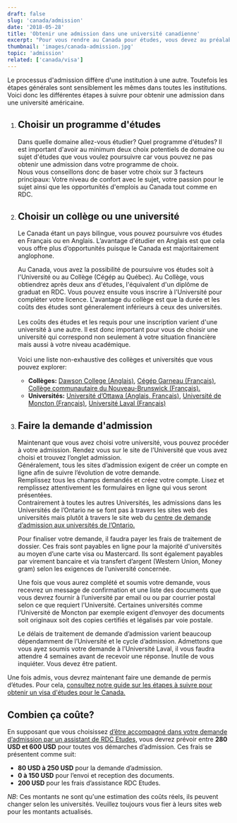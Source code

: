 ```yaml
---
draft: false
slug: 'canada/admission'
date: '2018-05-28'
title: 'Obtenir une admission dans une université canadienne'
excerpt: "Pour vous rendre au Canada pour études, vous devez au préalable obtenir une admission d'un établissement d'enseignement désigné au Canada. Ce guide vous explique les différentes étapes à suivre pour obtenir une admission dans n'importe quel établissement d'enseignement au Canada."
thumbnail: 'images/canada-admission.jpg'
topic: 'admission'
related: ['canada/visa']
---
```


Le processus d'admission diffère d'une institution à une autre. Toutefois les étapes générales sont sensiblement les mêmes dans toutes les institutions.\
Voici donc les différentes étapes à suivre pour obtenir une admission dans une université américaine.

1.  ## Choisir un programme d'études

    Dans quelle domaine allez-vous étudier? Quel programme d'études? Il est important d'avoir au minimum deux choix potentiels de domaine ou sujet d'études que vous voulez poursuivre car vous pouvez ne pas obtenir une admission dans votre programme de choix.\
    Nous vous conseillons donc de baser votre choix sur 3 facteurs principaux: Votre niveau de confort avec le sujet, votre passion pour le sujet ainsi que les opportunités d'emplois au Canada tout comme en RDC.

2.  ## Choisir un collège ou une université

    Le Canada étant un pays bilingue, vous pouvez poursuivre vos études en Français ou en Anglais.
    L’avantage d'étudier en Anglais est que cela vous offre plus d’opportunités puisque le Canada est majoritairement anglophone.

    Au Canada, vous avez la possibilité de poursuivre vos études soit à l'Université ou au Collège (Cégép au Québec).
    Au Collège, vous obtiendrez après deux ans d'études, l'équivalent d'un diplôme de graduat en RDC. Vous pouvez ensuite vous inscrire à l'Université pour compléter votre licence.
    L'avantage du collège est que la durée et les coûts des études sont géneralement inférieurs à ceux des universités.
    \
    \
    Les coûts des études et les requis pour une inscription varient d'une université à une autre. Il est donc important pour vous de choisir une université qui correspond non seulement à votre situation financière mais aussi à votre niveau académique.
    \
    \
    Voici une liste non-exhaustive des collèges et universités que vous pouvez explorer:

    - **Collèges:** <a href="https://www.dawsoncollege.qc.ca/admissions/admission-requirements/international-students/" target="_blank" rel="nofollow noopener">Dawson College (Anglais)</a>, <a href="https://www.cegepgarneau.ca/etudier-a-garneau/etudiants-internationaux" target="_blank" rel="nofollow noopener">Cégép Garneau (Français)</a>, <a href="https://ccnb.ca/international/futurs-etudiants-internationaux/se-renseigner-sur-ladmission.aspx" target="_blank" rel="nofollow noopener">Collège communautaire du Nouveau-Brunswick (Français).</a>
    - **Universités:** <a href="http://www.uottawa.ca/voici-uottawa/" target="_blank" rel="nofollow noopener">Université d’Ottawa (Anglais, Français)</a>, <a href="https://choisir.umoncton.ca/international" target="_blank" rel="nofollow noopener">Université de Moncton (Français)</a>, <a href="https://www.ulaval.ca/international/etudiants-internationaux.html" target="_blank" rel="nofollow noopener">Université Laval (Français)</a>

3.  ## Faire la demande d'admission

    Maintenant que vous avez choisi votre université, vous pouvez procéder à votre admission. Rendez vous sur le site de l’Université que vous avez choisi et trouvez l’onglet admission.\
    Généralement, tous les sites d’admission exigent de créer un compte en ligne afin de suivre l’évolution de votre demande.\
    Remplissez tous les champs demandés et créez votre compte. Lisez et remplissez attentivement les formulaires en ligne qui vous seront présentées.\
    Contrairement à toutes les autres Universités, les admissions dans les Universités de l’Ontario ne se font pas à travers les sites web des universités mais plutôt à travers le site web du <a href="https://www.ouac.on.ca/fr/" target="_blank" rel="nofollow noopener">centre de demande d’admission aux universités de l’Ontario.</a>

    Pour finaliser votre demande, il faudra payer les frais de traitement de dossier. Ces frais sont payables en ligne pour la majorité d'universités au moyen d’une carte visa ou Mastercard. Ils sont également payables par virement bancaire et via transfert d’argent (Western Union, Money gram) selon les exigences de l’université concernée.

    Une fois que vous aurez complété et soumis votre demande, vous recevrez un message de confirmation et une liste des documents que vous devrez fournir à l’université par email ou ou par courrier postal selon ce que requiert l'Université.
    Certaines universités comme l’Université de Moncton par exemple exigent d’envoyer des documents soit originaux soit des copies certifiés et légalisés par voie postale.

    Le délais de traitement de demande d’admission varient beaucoup dépendamment de l’Université et le cycle d’admission.
    Admettons que vous ayez soumis votre demande à l’Université Laval, il vous faudra attendre 4 semaines avant de recevoir une réponse. Inutile de vous inquiéter. Vous devez être patient.

Une fois admis, vous devrez maintenant faire une demande de permis d’études. Pour cela, [consultez notre guide sur les étapes à suivre pour obtenir un visa d'études pour le Canada.](/guides/canada/visa)

## Combien ça coûte?

En supposant que vous choisissez [d’être accompagné dans votre demande d’admission par un assistant de RDC Etudes](/accompagnement), vous devrez prévoir entre **280 USD et 600 USD** pour toutes vos démarches d’admission.
Ces frais se présentent comme suit:

- **80 USD à 250 USD** pour la demande d’admission.
- **0 à 150 USD** pour l’envoi et reception des documents.
- **200 USD** pour les frais d’assistance RDC Etudes.

_NB_: Ces montants ne sont qu'une estimation des coûts réels, ils peuvent changer selon les universités. Veuillez toujours vous fier à leurs sites web pour les montants actualisés.
